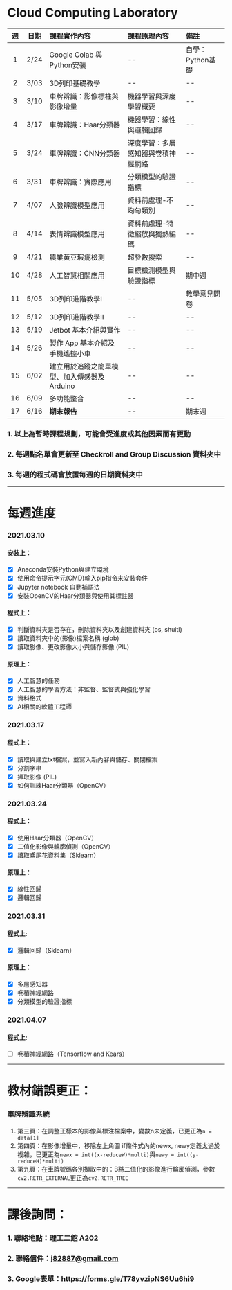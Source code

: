 # Cloud Computing Laboratory
 
| 週 | 日期 | 課程實作內容 | 課程原理內容 | 備註 |
| :----: | :----: | :---- | :---- | :---- | 
| 1 | 2/24 | Google Colab 與 Python安裝 | -- | 自學：Python基礎 | 
| 2 | 3/03 | 3D列印基礎教學 | -- | -- |
| 3 | 3/10 | 車牌辨識：影像標柱與影像增量 | 機器學習與深度學習概要| -- |
| 4 | 3/17 | 車牌辨識：Haar分類器 | 機器學習：線性與邏輯回歸 | -- |
| 5 | 3/24 | 車牌辨識：CNN分類器 | 深度學習：多層感知器與卷積神經網路 | -- |
| 6 | 3/31 | 車牌辨識：實際應用 | 分類模型的驗證指標 | -- |
| 7 | 4/07 | 人臉辨識模型應用 | 資料前處理-不均勻類別 | -- |
| 8 | 4/14 | 表情辨識模型應用 | 資料前處理-特徵縮放與獨熱編碼 | -- |
| 9 | 4/21 | 農業黃豆瑕疵檢測 | 超參數搜索 | -- |
| 10 | 4/28 | 人工智慧相關應用 | 目標檢測模型與驗證指標 | 期中週 |
| 11 | 5/05 | 3D列印進階教學I | -- | 教學意見問卷 |
| 12 | 5/12 | 3D列印進階教學II | -- | -- |
| 13 | 5/19 | Jetbot 基本介紹與實作 | -- | -- |
| 14 | 5/26 | 製作 App 基本介紹及手機遙控小車 | -- | -- |
| 15 | 6/02 | 建立用於追蹤之簡單模型、加入傳感器及 Arduino | -- | -- |
| 16 | 6/09 | 多功能整合 | -- | -- |
| 17 | 6/16 | **期末報告** | -- | 期末週 |

### 1. 以上為暫時課程規劃，可能會受進度或其他因素而有更動
### 2. 每週點名單會更新至 Checkroll and Group Discussion 資料夾中
### 3. 每週的程式碼會放置每週的日期資料夾中

---
# 每週進度
### 2021.03.10
#### 安裝上：
- [x] Anaconda安裝Python與建立環境
- [x] 使用命令提示字元(CMD)輸入pip指令來安裝套件
- [x] Jupyter notebook 自動補語法
- [x] 安裝OpenCV的Haar分類器與使用其標註器

#### 程式上：
- [x] 判斷資料夾是否存在，刪除資料夾以及創建資料夾 (os, shuitl)
- [x] 讀取資料夾中的(影像)檔案名稱 (glob)
- [x] 讀取影像、更改影像大小與儲存影像 (PIL)

#### 原理上：
- [x] 人工智慧的任務
- [x] 人工智慧的學習方法：非監督、監督式與強化學習
- [x] 資料格式
- [x] AI相關的軟體工程師

### 2021.03.17
#### 程式上：
- [x] 讀取與建立txt檔案，並寫入新內容與儲存、關閉檔案
- [x] 分割字串
- [x] 擷取影像 (PIL)
- [x] 如何訓練Haar分類器（OpenCV）

### 2021.03.24
#### 程式上：
- [x] 使用Haar分類器（OpenCV）
- [x] 二值化影像與輪廓偵測（OpenCV）
- [x] 讀取鳶尾花資料集（Sklearn）

#### 原理上：
- [x] 線性回歸
- [x] 邏輯回歸

### 2021.03.31
#### 程式上:
- [x] 邏輯回歸（Sklearn）

#### 原理上：
- [x] 多層感知器
- [x] 卷積神經網路
- [x] 分類模型的驗證指標

### 2021.04.07
#### 程式上:
- [ ] 卷積神經網路（Tensorflow and Kears）

---
# 教材錯誤更正：
### 車牌辨識系統
1. 第三頁：在調整正樣本的影像與標注檔案中，變數n未定義，已更正為`n = data[1]`
2. 第四頁：在影像增量中，移除左上角圖 if條件式內的newx, newy定義太過於複雜，已更正為`newx = int((x-reduceW)*multi)`與`newy = int((y-reduceH)*multi)`
3. 第九頁：在車牌號碼各別擷取中的：B將二值化的影像進行輪廓偵測，參數`cv2.RETR_EXTERNAL`更正為`cv2.RETR_TREE`

---
# 課後詢問：
### 1. 聯絡地點：理工二館 A202
### 2. 聯絡信件：j82887@gmail.com
### 3. Google表單：https://forms.gle/T78yvzipNS6Uu6hi9
